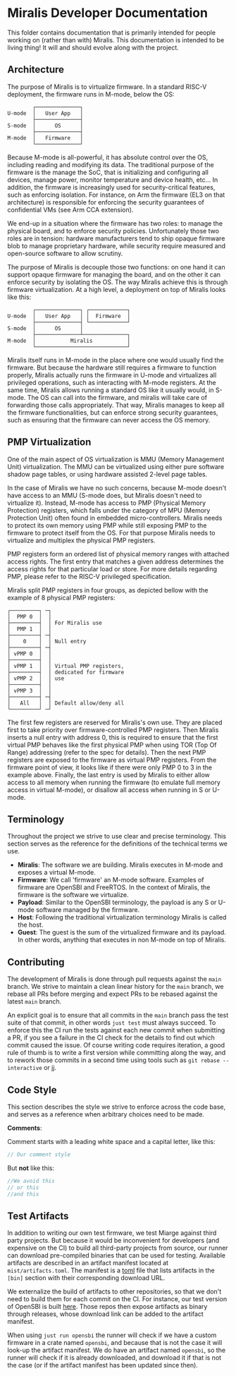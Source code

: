 # Miralis Developer Documentation

This folder contains documentation that is primarily intended for people working on (rather than with) Miralis.
This documentation is intended to be living thing!
It will and should evolve along with the project.

## Architecture

The purpose of Miralis is to virtualize firmware.
In a standard RISC-V deployment, the firmware runs in M-mode, below the OS:

```
        ┌──────────────┐
U-mode  │   User App   │
        ├──────────────┤
S-mode  │      OS      │
        ├──────────────┤
M-mode  │   Firmware   │
        └──────────────┘
```

Because M-mode is all-powerful, it has absolute control over the OS, including reading and modifying its data.
The traditional purpose of the firmware is the manage the SoC, that is initializing and configuring all devices, manage power, monitor temperature and device health, etc...
In addition, the firmware is increasingly used for security-critical features, such as enforcing isolation.
For instance, on Arm the firmware (EL3 on that architecture) is responsible for enforcing the security guarantees of confidential VMs (see Arm CCA extension).

We end-up in a situation where the firmware has two roles: to manage the physical board, and to enforce security policies.
Unfortunately those two roles are in tension: hardware manufacturers tend to ship opaque firmware blob to manage proprietary hardware, while security require measured and open-source software to allow scrutiny.

The purpose of Miralis is decouple those two functions: on one hand it can support opaque firmware for managing the board, and on the other it can enforce security by isolating the OS.
The way Miralis achieve this is through firmware virtualization.
At a high level, a deployment on top of Miralis looks like this:

```
        ┌──────────────┐ ┌────────────┐
U-mode  │   User App   │ │  Firmware  │
        ├──────────────┤ └────────────┘
S-mode  │      OS      │
        ├──────────────┴──────────────┐
M-mode  │           Miralis           │
        └─────────────────────────────┘
```

Miralis itself runs in M-mode in the place where one would usually find the firmware.
But because the hardware still requires a firmware to function properly, Miralis actually runs the firmware in U-mode and virtualizes all privileged operations, such as interacting with M-mode registers.
At the same time, Miralis allows running a standard OS like it usually would, in S-mode.
The OS can call into the firmware, and miralis will take care of forwarding those calls appropriately.
That way, Miralis manages to keep all the firmware functionalities, but can enforce strong security guarantees, such as ensuring that the firmware can never access the  OS memory.

## PMP Virtualization

One of the main aspect of OS virtualization is MMU (Memory Management Unit) virtualization.
The MMU can be virtualized using either pure software shadow page tables, or using hardware assisted 2-level page tables.

In the case of Miralis we have no such concerns, because M-mode doesn't have access to an MMU (S-mode does, but Miralis doesn't need to virtualize it).
Instead, M-mode has access to PMP (Physical Memory Protection) registers, which falls under the category of MPU (Memory Protection Unit) often found in embedded micro-controllers.
Miralis needs to protect its own memory using PMP while still exposing PMP to the firmware to protect itself from the OS.
For that purpose Miralis needs to virtualize and multiplex the physical PMP registers.

PMP registers form an ordered list of physical memory ranges with attached access rights.
The first entry that matches a given address determines the access rights for that particular load or store.
For more details regarding PMP, please refer to the RISC-V privileged specification.

Miralis split PMP registers in four groups, as depicted bellow with the example of 8 physical PMP registers:

```
┌─────────┐ ─┐
│  PMP 0  │  │
├─────────┤  │ For Miralis use
│  PMP 1  │  │
├─────────┤ ─┤
│    0    │  │ Null entry
├─────────┤ ─┤
│ vPMP 0  │  │
├─────────┤  │
│ vPMP 1  │  │ Virtual PMP registers,
├─────────┤  │ dedicated for firmware
│ vPMP 2  │  │ use
├─────────┤  │
│ vPMP 3  │  │
├─────────┤ ─┤
│   All   │  │ Default allow/deny all
└─────────┘ ─┘
```

The first few registers are reserved for Miralis's own use.
They are placed first to take priority over firmware-controlled PMP registers.
Then Miralis inserts a null entry with address 0, this is required to ensure that the first virtual PMP behaves like the first physical PMP when using TOR (Top Of Range) addressing (refer to the spec for details).
Then the next PMP registers are exposed to the firmware as virtual PMP registers.
From the firmware point of view, it looks like if there were only PMP 0 to 3 in the example above.
Finally, the last entry is used by Miralis to either allow access to all memory when running the firmware (to emulate full memory access in virtual M-mode), or disallow all access when running in S or U-mode.

## Terminology

Throughout the project we strive to use clear and precise terminology.
This section serves as the reference for the definitions of the technical terms we use.

- **Miralis**:
  The software we are building.
  Miralis executes in M-mode and exposes a virtual M-mode.
- **Firmware**:
  We call 'firmware' an M-mode software.
  Examples of firmware are OpenSBI and FreeRTOS.
  In the context of Miralis, the firmware is the software we virtualize.
- **Payload**:
  Similar to the OpenSBI terminology, the payload is any S or U-mode software managed by the firmware.
- **Host**:
  Following the traditional virtualization terminology Miralis is called the host.
- **Guest**:
  The guest is the sum of the virtualized firmware and its payload.
  In other words, anything that executes in non M-mode on top of Miralis.

## Contributing

The development of Miralis is done through pull requests against the `main` branch.
We strive to maintain a clean linear history for the `main` branch, we rebase all PRs before merging and expect PRs to be rebased against the latest `main` branch.

An explicit goal is to ensure that all commits in the `main` branch pass the test suite of that commit, in other words `just test` must always succeed.
To enforce this the CI run the tests against each new commit when submitting a PR, if you see a failure in the CI check for the details to find out which commit caused the issue.
Of course writing code requires iteration, a good rule of thumb is to write a first version while committing along the way, and to rework those commits in a second time using tools such as `git rebase --interactive` or [jj](https://steveklabnik.github.io/jujutsu-tutorial/).

## Code Style

This section describes the style we strive to enforce across the code base, and serves as a reference when arbitrary choices need to be made.

**Comments**:

Comment starts with a leading white space and a capital letter, like this:

```rs
// Our comment style
```

But **not** like this:

```rs
//We avoid this
// or this
//and this
```

## Test Artifacts

In addition to writing our own test firmware, we test Miarge against third party projects.
But because it would be inconvenient for developers (and expensive on the CI) to build all third-party projects from source, our runner can download pre-compiled binaries that can be used for testing.
Available artifacts are described in an artifact manifest located at `mist/artifacts.toml`.
The manifest is a [toml](https://toml.io/) file that lists artifacts in the `[bin]` section with their corresponding download URL.

We externalize the build of artifacts to other repositories, so that we don't need to build them for each commit on the CI.
For instance, our test version of OpenSBI is built [here](https://github.com/CharlyCst/miralis-artifact-opensbi).
Those repos then expose artifacts as binary through releases, whose download link can be added to the artifact manifest.

When using `just run opensbi` the runner will check if we have a custom firmware in a crate named `opensbi`, and because that is not the case it will look-up the artifact manifest.
We do have an artifact named `opensbi`, so the runner will check if it is already downloaded, and download it if that is not the case (or if the artifact manifest has been updated since then).
